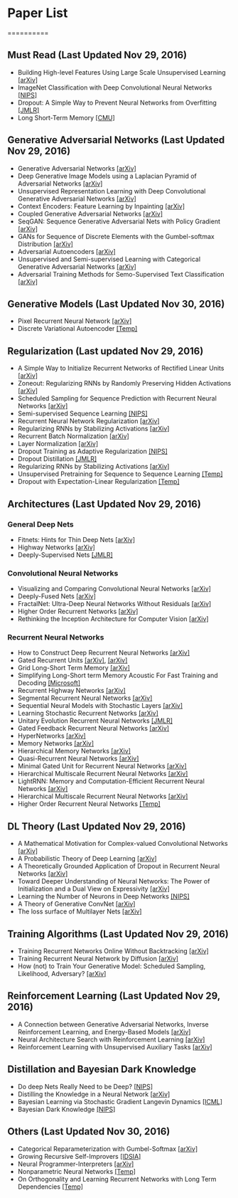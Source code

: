 # Paper List
==========

## Must Read (Last Updated Nov 29, 2016)
- Building High-level Features Using Large Scale Unsupervised Learning [[arXiv]](https://arxiv.org/abs/1112.6209)
- ImageNet Classification with Deep Convolutional Neural Networks [[NIPS]](https://papers.nips.cc/paper/4824-imagenet-classification-with-deep-)
- Dropout: A Simple Way to Prevent Neural Networks from Overfitting [[JMLR]](http://www.jmlr.org/papers/v15/srivastava14a.html)
- Long Short-Term Memory [[CMU]](http://deeplearning.cs.cmu.edu/pdfs/Hochreiter97_lstm.pdf)

## Generative Adversarial Networks (Last Updated Nov 29, 2016)
- Generative Adversarial Networks [[arXiv]](https://arxiv.org/abs/1406.2661)
- Deep Generative Image Models using a Laplacian Pyramid of Adversarial Networks [[arXiv]](https://arxiv.org/abs/1506.05751)
- Unsupervised Representation Learning with Deep Convolutional Generative Adversarial Networks [[arXiv]](https://arxiv.org/1511.06434)
- Context Encoders: Feature Learning by Inpainting [[arXiv]](https://arxiv.org/abs/1604.07379)
- Coupled Generative Adversarial Networks [[arXiv]](https://arxiv.org/abs/1606.07536)
- SeqGAN: Sequence Generative Adversarial Nets with Policy Gradient [[arXiv]](https://arxiv.org/abs/1609.05473)
- GANs for Sequence of Discrete Elements with the Gumbel-softmax Distribution [[arXiv]](https://arxiv.org/abs/1611.04051)
- Adversarial Autoencoders [[arXiv]](https://arxiv.org/abs/1511.05644)
- Unsupervised and Semi-supervised Learning with Categorical Generative Adversarial Networks [[arXiv]](https://arxiv.org/abs/1511.06390)
- Adversarial Training Methods for Semo-Supervised Text Classification [[arXiv]](https://arxiv.org/abs/1605.07725)

## Generative Models (Last Updated Nov 30, 2016)
- Pixel Recurrent Neural Network [[arXiv]](https://arxiv.org/abs/1601.06759v3)
- Discrete Variational Autoencoder [[Temp]](http://openreview.net/pdf?id=ryMxXPFex)

## Regularization (Last updated Nov 29, 2016)
- A Simple Way to Initialize Recurrent Networks of Rectified Linear Units [[arXiv]](https://arxiv.org/abs/1504.00941)
- Zoneout: Regularizing RNNs by Randomly Preserving Hidden Activations [[arXiv]](https://arxiv.org/abs/1606.01305)
- Scheduled Sampling for Sequence Prediction with Recurrent Neural Networks [[arXiv]](https://arxiv.org/abs/1506.03099)
- Semi-supervised Sequence Learning [[NIPS]](https://papers.nips.cc/paper/5949-semi-supervised-sequence-learning.pdf)
- Recurrent Neural Network Regularization [[arXiv]](https://arxiv.org/abs/1409.2329)
- Regularizing RNNs by Stabilizing Activations [[arXiv]](https://arxiv.org/abs/1511.08400v7)
- Recurrent Batch Normalization [[arXiv]](https://arxiv.org/abs/1603.09025)
- Layer Normalization [[arXiv]](https://arxiv.org/abs/1607.06450)
- Dropout Training as Adaptive Regularization [[NIPS]](https://papers.nips.cc/paper/4882-dropout-training-as-adaptive-regularization.pdf)
- Dropout Distillation [[JMLR]](http://jmlr.org/proceedings/papers/v48/bulo16.pdf)
- Regularizing RNNs by Stabilizing Activations [[arXiv]](https://arxiv.org/pdf/1511.08400v7.pdf)
- Unsupervised Pretraining for Sequence to Sequence Learning [[Temp]](http://openreview.net/pdf?id=H1Gq5Q9el)
- Dropout with Expectation-Linear Regularization [[Temp]](http://openreview.net/pdf?id=rkGabzZgl)

## Architectures (Last Updated Nov 29, 2016)

### General Deep Nets
- Fitnets: Hints for Thin Deep Nets [[arXiv]](https://arxiv.org/abs/1412.6550)
- Highway Networks [[arXiv]](https://arxiv.org/abs/1505.00387)
- Deeply-Supervised Nets [[JMLR]](http://jmlr.org/proceedings/papers/v38/lee15a.pdf)

### Convolutional Neural Networks
- Visualizing and Comparing Convolutional Neural Networks [[arXiv]](https://arxiv.org/abs/1412.6631)
- Deeply-Fused Nets [[arXiv]](https://arxiv.org/abs/1605.07716)
- FractalNet: Ultra-Deep Neural Networks Without Residuals [[arXiv]](https://arxiv.org/abs/1605.07648)
- Higher Order Recurrent Networks [[arXiv]](https://arxiv.org/abs/1605.00064)
- Rethinking the Inception Architecture for Computer Vision [[arXiv]](https://arxiv.org/abs/1512.00567)

### Recurrent Neural Networks
- How to Construct Deep Recurrent Neural Networks [[arXiv]](https://arxiv.org/abs/1312.6026)
- Gated Recurrent Units [[arXiv]](https://arxiv.org/pdf/1406.1078v3.pdf), [[arXiv]](https://arxiv.org/abs/1412.3555)
- Grid Long-Short Term Memory [[arXiv]](https://arxiv.org/abs/1507.01526)
- Simplifying Long-Short term Memory Acoustic For Fast Training and Decoding [[Microsoft]](https://www.microsoft.com/en-us/research/wp-content/uploads/2016/06/lstm_simplification-1.pdf)
- Recurrent Highway Networks [[arXiv]](https://arxiv.org/abs/1607.03474)
- Segmental Recurrent Neural Networks [[arXiv]](https://arxiv.org/abs/1511.06018)
- Sequential Neural Models with Stochastic Layers [[arXiv]](https://arxiv.org/abs/1605.07571)
- Learning Stochastic Recurrent Networks [[arXiv]](https://arxiv.org/abs/1411.7610)
- Unitary Evolution Recurrent Neural Networks [[JMLR]](http://jmlr.org/proceedings/papers/v48/arjovsky16.pdf)
- Gated Feedback Recurrent Neural Networks [[arXiv]](https://arxiv.org/abs/1502.02367)
- HyperNetworks [[arXiv]](https://arxiv.org/abs/1609.09106)
- Memory Networks [[arXiv]](https://arxiv.org/abs/1410.3916)
- Hierarchical Memory Networks [[arXiv]](https://arxiv.org/abs/1605.07427)
- Quasi-Recurrent Neural Networks [[arXiv]](https://arxiv.org/abs/1611.01576)
- Minimal Gated Unit for Recurrent Neural Networks [[arXiv]](https://arxiv.org/abs/1603.09420)
- Hierarchical Multiscale Recurrent Neural Networks [[arXiv]](https://arxiv.org/abs/1609.01704)
- LightRNN: Memory and Computation-Efficient Recurrent Neural Networks [[arXiv]](https://arxiv.org/abs/1610.09893)
- Hierarchical Multiscale Recurrent Neural Networks [[arXiv]](https://arxiv.org/abs/1609.01704)
- Higher Order Recurrent Neural Networks [[Temp]](http://openreview.net/pdf?id=ByZvfijeg)

## DL Theory (Last Updated Nov 29, 2016)
- A Mathematical Motivation for Complex-valued Convolutional Networks [[arXiv]](https://arxiv.org/abs/1503.03438)
- A Probabilistic Theory of Deep Learning [[arXiv]](https://arxiv.org/abs/1504.00641)
- A Theoretically Grounded Application of Dropout in Recurrent Neural Networks [[arXiv]](https://arxiv.org/abs/1512.05287)
- Toward Deeper Understanding of Neural Networks: The Power of Initialization and a Dual View on Expressivity [[arXiv]](https://arxiv.org/abs/1602.05897)
- Learning the Number of Neurons in Deep Networks [[NIPS]](http://papers.nips.cc/paper/6372-learning-the-number-of-neurons-in-deep-networks.pdf)
- A Theory of Generative ConvNet [[arXiv]](http://arxiv.org/abs/1602.03264)
- The loss surface of Multilayer Nets [[arXiv]](https://arxiv.org/abs/1412.0233)

## Training Algorithms (Last Updated Nov 29, 2016)
- Training Recurrent Networks Online Without Backtracking [[arXiv]](https://arxiv.org/abs/1507.07680)
- Training Recurrent Neural Network by Diffusion [[arXiv]](https://arxiv.org/abs/1601.04114)
- How (not) to Train Your Generative Model: Scheduled Sampling, Likelihood, Adversary? [[arXiv]](https://arxiv.org/abs/1511.05101)

## Reinforcement Learning (Last Updated Nov 29, 2016)
- A Connection between Generative Adversarial Networks, Inverse Reinforcement Learning, and Energy-Based Models [[arXiv]](https://arxiv.org/abs/1611.03852)
- Neural Architecture Search with Reinforcement Learning [[arXiv]](https://arxiv.org/abs/1611.01578)
- Reinforcement Learning with Unsupervised Auxiliary Tasks [[arXiv]](https://arxiv.org/abs/1611.05397)

## Distillation and Bayesian Dark Knowledge
- Do deep Nets Really Need to be Deep? [[NIPS]](http://papers.nips.cc/paper/5484-do-deep-nets-really-need-to-be-deep.pdf)
- Distilling the Knowledge in a Neural Network [[arXiv]](http://arxiv.org/abs/1503.02531)
- Bayesian Learning via Stochastic Gradient Langevin Dynamics [[ICML]](http://www.icml-2011.org/papers/398_icmlpaper.pdf)
- Bayesian Dark Knowledge [[NIPS]](https://papers.nips.cc/paper/5965-bayesian-dark-knowledge.pdf)

## Others (Last Updated Nov 30, 2016)
- Categorical Reparameterization with Gumbel-Softmax [[arXiv]](https://arxiv.org/abs/1611.01144)
- Growing Recursive Self-Improvers [[IDSIA]](http://people.idsia.ch/~steunebrink/Publications/AGI16_growing_recursive_self-improvers.pdf)
- Neural Programmer-Interpreters [[arXiv]](https://arxiv.org/abs/1511.06279)
- Nonparametric Neural Networks [[Temp]](https://openreview.net/pdf?id=BJK3Xasel)
- On Orthogonality and Learning Recurrent Networks with Long Term Dependencies [[Temp]](https://openreview.net/pdf?id=HkuVu3ige)

